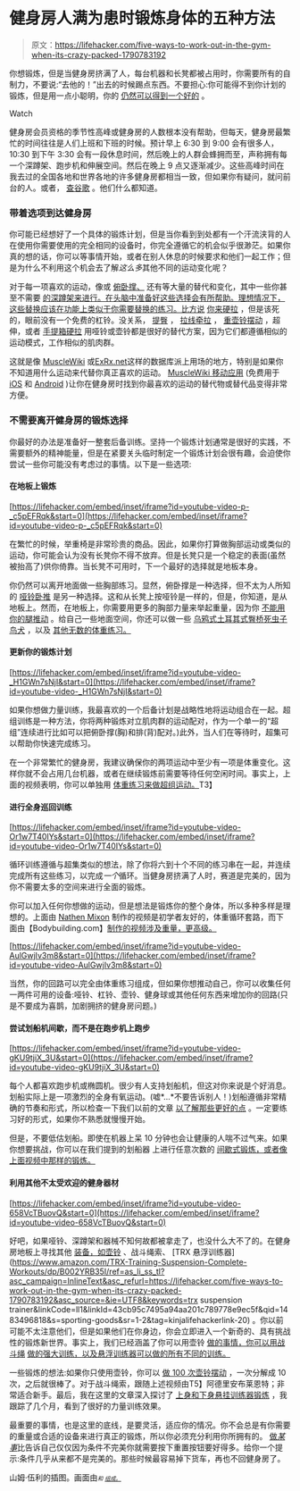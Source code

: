 # 健身房人满为患时锻炼身体的五种方法

> 原文：<https://lifehacker.com/five-ways-to-work-out-in-the-gym-when-its-crazy-packed-1790783192>

你想锻炼，但是当健身房挤满了人，每台机器和长凳都被占用时，你需要所有的自制力，不要说:“去他的！”出去的时候踢点东西。不要担心:你可能得不到你计划的锻炼，但是用一点小聪明，你的 [仍然可以得到一个好的](https://lifehacker.com/how-to-work-out-when-the-gym-is-crowded-1750419523) 。

Watch

健身房会员资格的季节性高峰或健身房的人数根本没有帮助，但每天，健身房最繁忙的时间往往是人们上班和下班的时候。预计早上 6:30 到 9:00 会有很多人，10:30 到下午 3:30 会有一段休息时间，然后晚上的人群会蜂拥而至，声称拥有每一个深蹲架、跑步机和伸展空间。然后在晚上 9 点又逐渐减少。这些高峰时间在我去过的全国各地和世界各地的许多健身房都相当一致，但如果你有疑问，就问前台的人。或者， [查谷歌](http://lifehacker.com/google-search-shows-you-the-busiest-times-at-businesses-1720594476) 。他们什么都知道。

### **带着选项到达健身房**

你可能已经想好了一个具体的锻炼计划，但是当你看到到处都有一个汗流浃背的人在使用你需要使用的完全相同的设备时，你完全遵循它的机会似乎很渺茫。如果你真的想的话，你可以等事情开始，或者在别人休息的时候要求和他们一起工作；但是为什么不利用这个机会去了解*这么多*其他不同的运动变化呢？

对于每一项喜欢的运动，像或 [俯卧撑、](http://vitals.lifehacker.com/the-most-common-push-up-mistakes-and-how-to-fix-them-1785807244) 还有等大量的替代和变化，其中一些你甚至不需要 [的深蹲架来进行。在头脑中准备好这些选择会有所帮助。理想情况下，这些替换应该在功能上类似于你需要替换的练习。比方说](http://vitals.lifehacker.com/squat-exercises-you-don-t-need-the-squat-rack-to-do-1788021024) [你来硬拉](http://vitals.lifehacker.com/why-deadlifts-are-worth-the-hype-and-how-to-do-them-sa-1756526319) ，但是该死的，眼前没有一个免费的杠铃。没关系， [提臀](https://www.girlsgonestrong.com/blog/strength-training/hip-thrust/) ， [拉线牵拉](https://www.youtube.com/watch?v=4oZ_0_bQcOg) ， [重壶铃摆动](http://vitals.lifehacker.com/kettlebell-swings-boost-your-leg-strength-and-power-1788119221) ，超伸，或者 [手提箱硬拉](https://www.youtube.com/watch?v=FePRQacwd6I) 用哑铃或壶铃都是很好的替代方案，因为它们都遵循相似的运动模式，工作相似的肌肉群。

这就是像 [MuscleWiki](http://vitals.lifehacker.com/musclewiki-helps-you-discover-new-exercises-for-specifi-1766022441) 或[ExRx.net](http://www.exrx.net/)这样的数据库派上用场的地方，特别是如果你不知道用什么运动来代替你真正喜欢的运动。 [MuscleWiki 移动应用](http://vitals.lifehacker.com/the-musclewiki-app-puts-a-user-friendly-exercise-databa-1785952389) (免费用于 [iOS](http://go.redirectingat.com/?id=33330X1169095&site=kinja.com&xs=1&isjs=1&url=https%3A%2F%2Fitunes.apple.com%2Fus%2Fapp%2Fmusclewiki-fitness%2Fid1096827640%3Fmt%3D8&xguid=92f7bdaf837e5120e413170d0ea407df&xuuid=23b9e2e2a5b6a8807b7cd28f4cfdf23b&xsessid=76d9adda121b34cdb7981d33f6849d0c&xcreo=0&xed=0&sref=http%3A%2F%2Fvitals.lifehacker.com%2Fthe-musclewiki-app-puts-a-user-friendly-exercise-databa-1785952389&xtz=480) 和 [Android](https://play.google.com/store/apps/details?id=org.musclewiki.macro&hl=en) )让你在健身房时找到你最喜欢的运动的替代物或替代品变得非常方便。

### **不需要离开健身房的锻炼选择**

你最好的办法是准备好一整套后备训练。坚持一个锻炼计划通常是很好的实践，不需要额外的精神能量，但是在紧要关头临时制定一个锻炼计划会很有趣，会迫使你尝试一些你可能没有考虑过的事情。以下是一些选项:

#### **在地板上锻炼**

 [https://lifehacker.com/embed/inset/iframe?id=youtube-video-p-_c5pEFRqk&start=0](https://lifehacker.com/embed/inset/iframe?id=youtube-video-p-_c5pEFRqk&start=0) 

在繁忙的时候，举重椅是非常珍贵的商品。因此，如果你打算做胸部运动或类似的运动，你可能会认为没有长凳你不得不放弃。但是长凳只是一个稳定的表面(虽然被抬高了)供你倚靠。当长凳不可用时，下一个最好的选择就是地板本身。

你仍然可以离开地面做一些胸部练习。显然，俯卧撑是一种选择，但不太为人所知的 [哑铃卧推](https://www.youtube.com/watch?v=uUGDRwge4F8) 是另一种选择。这和从长凳上按哑铃是一样的，但是，你知道，是从地板上。然而，在地板上，你需要用更多的胸部力量来举起重量，因为你 [不能用你的腿推动](http://vitals.lifehacker.com/everything-you-need-to-know-to-master-the-bench-press-s-1769031371) 。给自己一些地面空间，你还可以做一些 [乌鸦式](http://vitals.lifehacker.com/this-video-tutorial-teaches-you-to-balance-on-your-hand-1789396669)[土耳其式](https://lifehacker.com/you-should-really-try-working-out-with-kettlebells-1790152387)[臀桥](https://www.youtube.com/watch?v=8bbE64NuDTU)[死虫子](http://vitals.lifehacker.com/deadbugs-are-an-underrated-core-exercise-you-should-be-1785370634)[鸟犬](http://vitals.lifehacker.com/the-bird-dog-is-an-abdominal-exercise-that-helps-reduce-1789963476) ，以及 [其他无数的体重练习。](https://lifehacker.com/everything-you-need-to-build-your-own-bodyweight-workou-1770226539)

#### **更新你的锻炼计划**

 [https://lifehacker.com/embed/inset/iframe?id=youtube-video-_H1GWn7sNjI&start=0](https://lifehacker.com/embed/inset/iframe?id=youtube-video-_H1GWn7sNjI&start=0) 

如果你想做力量训练，我最喜欢的一个后备计划是战略性地将运动组合在一起。超组训练是一种方法，你将两种锻炼对立肌肉群的运动配对，作为一个单一的“超组”连续进行比如可以把俯卧撑(胸)和排(背)配对。)此外，当人们在等待时，超集可以帮助你快速完成练习。

在一个非常繁忙的健身房，我建议确保你的两项运动中至少有一项是体重变化。这样你就不会占用几台机器，或者在继续锻炼前需要等待任何空闲时间。事实上，上面的视频表明，你可以单独用 [体重练习来做超组运动。](https://lifehacker.com/everything-you-need-to-build-your-own-bodyweight-workou-1770226539)T3】

#### **进行全身巡回训练**

 [https://lifehacker.com/embed/inset/iframe?id=youtube-video-Or1w7T40IYs&start=0](https://lifehacker.com/embed/inset/iframe?id=youtube-video-Or1w7T40IYs&start=0) 

循环训练遵循与超集类似的想法，除了你将六到十个不同的练习串在一起，并连续完成所有这些练习，以完成*一个*循环。当健身房挤满了人时，赛道是完美的，因为你不需要太多的空间来进行全面的锻炼。

你可以加入任何你想做的运动，但是想法是锻炼你的整个身体，所以多种多样是理想的。上面由 [Nathen Mixon](https://www.youtube.com/channel/UCWbxmSZA23oLK19hY0sMCvA) 制作的视频是初学者友好的，体重循环套路，而下面由【Bodybuilding.com】[制作的视频涉及重量，更高级。](https://www.youtube.com/channel/UC97k3hlbE-1rVN8y56zyEEA)

 [https://lifehacker.com/embed/inset/iframe?id=youtube-video-AulGwjIv3m8&start=0](https://lifehacker.com/embed/inset/iframe?id=youtube-video-AulGwjIv3m8&start=0) 

当然，你的回路可以完全由体重练习组成，但如果你想推动自己，你可以收集任何一两件可用的设备:哑铃、杠铃、壶铃、健身球或其他任何东西来增加你的回路(只是不要成为喜鹊，加剧拥挤的健身房问题。)

#### **尝试划船机间歇，而不是在跑步机上跑步**

 [https://lifehacker.com/embed/inset/iframe?id=youtube-video-gKU9tjiX_3U&start=0](https://lifehacker.com/embed/inset/iframe?id=youtube-video-gKU9tjiX_3U&start=0) 

每个人都喜欢跑步机或椭圆机。很少有人支持划船机，但这对你来说是个好消息。划船实际上是一项激烈的全身有氧运动。(嘘*...*不要告诉别人！)划船遵循非常精确的节奏和形式，所以检查一下我们以前的文章 [以了解那些更好的点](http://vitals.lifehacker.com/get-a-great-low-impact-cardio-workout-on-the-rowing-ma-1785953550) 。一定要练习好的形式，如果你不熟悉就慢慢开始。

但是，不要低估划船。即使在机器上呆 10 分钟也会让健康的人喘不过气来。如果你想要挑战，你可以在我们提到的划船器 上进行任意次数的 [间歇式锻炼，或者像上面视频中那样的锻炼。](http://vitals.lifehacker.com/get-a-great-low-impact-cardio-workout-on-the-rowing-ma-1785953550)

#### 利用其他不太受欢迎的健身器材

 [https://lifehacker.com/embed/inset/iframe?id=youtube-video-658VcTBuovQ&start=0](https://lifehacker.com/embed/inset/iframe?id=youtube-video-658VcTBuovQ&start=0) 

好吧，如果哑铃、深蹲架和器械不知何故都被拿走了，也没什么大不了的。在健身房地板上寻找其他 [装备，如壶铃](http://vitals.lifehacker.com/how-to-shop-for-your-first-kettlebell-1790562125?rev=1483082122707) 、战斗绳索、 [TRX 悬浮训练器](https://www.amazon.com/TRX-Training-Suspension-Complete-Workouts/dp/B002YRB35I/ref=as_li_ss_tl?asc_campaign=InlineText&asc_refurl=https://lifehacker.com/five-ways-to-work-out-in-the-gym-when-its-crazy-packed-1790783192&asc_source=&ie=UTF8&keywords=trx suspension trainer&linkCode=ll1&linkId=43cb95c7495a94aa201c789778e9ec5f&qid=1483496818&s=sporting-goods&sr=1-2&tag=kinjalifehackerlink-20) 。你以前可能不太注意他们，但是如果他们在你身边，你会立即进入一个新奇的、具有挑战性的锻炼新世界。事实上，我们已经涵盖了你可以用壶铃 [做的事情，你可以用战斗绳](https://lifehacker.com/you-should-really-try-working-out-with-kettlebells-1790152387) [做的强大训练，以及悬浮训练器可以做的所有不同的训练。](http://vitals.lifehacker.com/battle-ropes-and-the-powerful-strength-workouts-you-ca-1784713633)

一些锻炼的想法:如果你只使用壶铃，你可以 [做 100 次壶铃摆动](https://www.onnit.com/academy/100-rep-kettlebell-workout-for-total-body-fitness/) ，一次分解成 10 次，之后就很棒了。对于战斗绳索，跟随上述视频由T5】阿德里安布莱恩特；非常适合新手。最后，我在这里的文章深入探讨了 [上身和下身悬挂训练器锻炼](http://thefyslife.com/article/strength-bodyweight-workout-travel/) ，我跟踪了几个月，看到了很好的力量训练效果。

最重要的事情，也是这里的底线，是要灵活，适应你的情况。你不会总是有你需要的重量或合适的设备来进行真正的锻炼，所以你必须充分利用你所拥有的。 [做*某事*](http://thefyslife.com/article/upper-body-beach-workout-hawaii/)比告诉自己仅仅因为条件不完美你就需要按下重置按钮要好得多。给你一个提示:条件几乎从来都不是完美的。那些时候最容易掉下货车，再也不回健身房了。

山姆·伍利的插图。画面由[*<small></small>*](https://flic.kr/p/3aHEym)<small>*<small>和</small>* [*<small>组成。</small>*](https://flic.kr/p/9HW5Vp)</small>

<small></small>